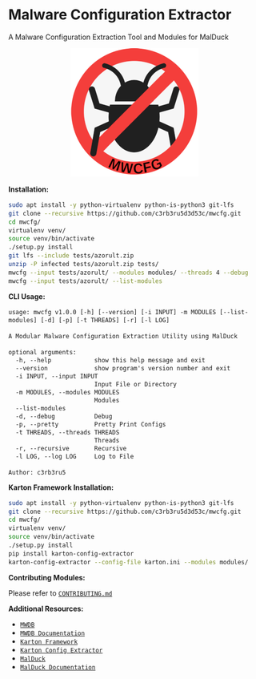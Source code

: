 # Malware Configuration Extractor

A Malware Configuration Extraction Tool and Modules for MalDuck

<center>
  <img src="https://github.com/c3rb3ru5d3d53c/mwcfg/raw/master/docs/img/logo.png" alt="logo">
</center>

**Installation:**
```bash
sudo apt install -y python-virtualenv python-is-python3 git-lfs
git clone --recursive https://github.com/c3rb3ru5d3d53c/mwcfg.git
cd mwcfg/
virtualenv venv/
source venv/bin/activate
./setup.py install
git lfs --include tests/azorult.zip
unzip -P infected tests/azorult.zip tests/
mwcfg --input tests/azorult/ --modules modules/ --threads 4 --debug
mwcfg --input tests/azorult/ --list-modules
```

**CLI Usage:**
```text
usage: mwcfg v1.0.0 [-h] [--version] [-i INPUT] -m MODULES [--list-modules] [-d] [-p] [-t THREADS] [-r] [-l LOG]

A Modular Malware Configuration Extraction Utility using MalDuck

optional arguments:
  -h, --help            show this help message and exit
  --version             show program's version number and exit
  -i INPUT, --input INPUT
                        Input File or Directory
  -m MODULES, --modules MODULES
                        Modules
  --list-modules
  -d, --debug           Debug
  -p, --pretty          Pretty Print Configs
  -t THREADS, --threads THREADS
                        Threads
  -r, --recursive       Recursive
  -l LOG, --log LOG     Log to File

Author: c3rb3ru5
```

**Karton Framework Installation:**
```bash
sudo apt install -y python-virtualenv python-is-python3 git-lfs
git clone --recursive https://github.com/c3rb3ru5d3d53c/mwcfg.git
cd mwcfg/
virtualenv venv/
source venv/bin/activate
./setup.py install
pip install karton-config-extractor
karton-config-extractor --config-file karton.ini --modules modules/
```

**Contributing Modules:**

Please refer to [`CONTRIBUTING.md`](https://github.com/c3rb3ru5d3d53c/mwcfg/blob/master/CONTRIBUTING.md)

**Additional Resources:**
- [`MWDB`](https://github.com/CERT-Polska/mwdb-core)
- [`MWDB Documentation`](https://mwdb.readthedocs.io/en/latest/)
- [`Karton Framework`](https://github.com/CERT-Polska/karton)
- [`Karton Config Extractor`](https://github.com/CERT-Polska/karton-config-extractor)
- [`MalDuck`](https://github.com/CERT-Polska/malduck)
- [`MalDuck Documentation`](https://malduck.readthedocs.io/en/latest/)
